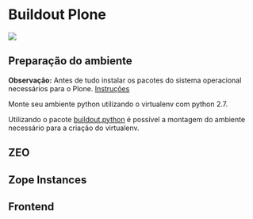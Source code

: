 # Buildout Plone

<img src="https://raw.github.com/andreclimaco/buildout.plone/master/docs/configuration.png"/>

## Preparação do ambiente

**Observação:** Antes de tudo instalar os pacotes do sistema operacional necessários para o Plone. [Instruções](http://developer.plone.org/getstarted/installation.html#id6)


Monte seu ambiente python utilizando o virtualenv com python 2.7.

Utilizando o pacote [buildout.python](http://github.com/collective/buildout.python) é possível a montagem do ambiente necessário 
para a criação do virtualenv.


## ZEO

## Zope Instances


## Frontend

